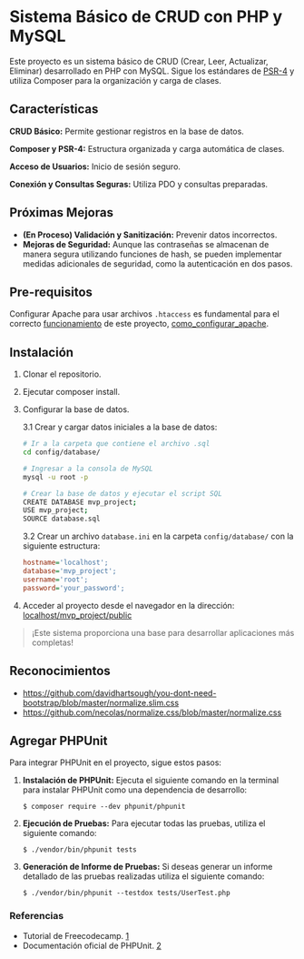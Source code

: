 # Sistema Básico de CRUD con PHP y MySQL
Este proyecto es un sistema básico de CRUD (Crear, Leer, Actualizar, Eliminar) desarrollado en PHP con MySQL. Sigue los estándares de [PSR-4] y utiliza Composer para la organización y carga de clases.

## Características
**CRUD Básico:** Permite gestionar registros en la base de datos.

**Composer y PSR-4:** Estructura organizada y carga automática de clases.

**Acceso de Usuarios:** Inicio de sesión seguro.

**Conexión y Consultas Seguras:** Utiliza PDO y consultas preparadas.


## Próximas Mejoras
- **(En Proceso) Validación y Sanitización:** Prevenir datos incorrectos.
- **Mejoras de Seguridad:** Aunque las contraseñas se almacenan de manera segura utilizando funciones de hash, se pueden implementar medidas adicionales de seguridad, como la autenticación en dos pasos.

## Pre-requisitos

Configurar Apache para usar archivos `.htaccess` es fundamental para el correcto [funcionamiento] de este proyecto, [como_configurar_apache].

## Instalación
1. Clonar el repositorio.
2. Ejecutar composer install.
3. Configurar la base de datos.

    3.1 Crear y cargar datos iniciales a la base de datos:
    ```bash
    # Ir a la carpeta que contiene el archivo .sql
    cd config/database/

    # Ingresar a la consola de MySQL
    mysql -u root -p

    # Crear la base de datos y ejecutar el script SQL
    CREATE DATABASE mvp_project;
    USE mvp_project;
    SOURCE database.sql
    ```
    3.2 Crear un archivo `database.ini` en la carpeta `config/database/` con la siguiente estructura:
    ```ini
    hostname='localhost';
    database='mvp_project';
    username='root';
    password='your_password';
    ```
4. Acceder al proyecto desde el navegador en la dirección:
[localhost/mvp_project/public](http://localhost/mvp_project/public)

> ¡Este sistema proporciona una base para desarrollar aplicaciones más completas!

## Reconocimientos

- https://github.com/davidhartsough/you-dont-need-bootstrap/blob/master/normalize.slim.css
- https://github.com/necolas/normalize.css/blob/master/normalize.css

## Agregar PHPUnit

Para integrar PHPUnit en el proyecto, sigue estos pasos:

1. **Instalación de PHPUnit:**
   Ejecuta el siguiente comando en la terminal para instalar PHPUnit como una dependencia de desarrollo:

   ```shell
   $ composer require --dev phpunit/phpunit
   ```

2. **Ejecución de Pruebas:**
   Para ejecutar todas las pruebas, utiliza el siguiente comando:

   ```shell
   $ ./vendor/bin/phpunit tests
   ```

3. **Generación de Informe de Pruebas:**
   Si deseas generar un informe detallado de las pruebas realizadas utiliza el siguiente comando:

   ```shell
   $ ./vendor/bin/phpunit --testdox tests/UserTest.php
   ```

### Referencias

- Tutorial de Freecodecamp. [1]
- Documentación oficial de PHPUnit. [2]

[PSR-4]:https://www.php-fig.org/psr/psr-4/
[funcionamiento]:https://stackoverflow.com/questions/65417541/apache-doesnt-seem-to-be-detecting-my-htaccess-file
[como_configurar_apache]:https://bootcampdeveloper.com/htaccess-configuracion-redirecciones-https-dominio/
[1]: https://www.freecodecamp.org/news/test-php-code-with-phpunit/
[2]: https://phpunit.de/getting-started/phpunit-10.html